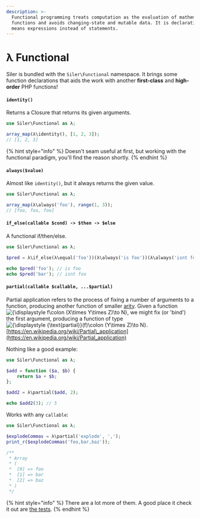 ```yaml
---
description: >-
  Functional programming treats computation as the evaluation of mathematical
  functions and avoids changing-state and mutable data. It is declarative, which
  means expressions instead of statements.
---
```


# λ Functional

Siler is bundled with the `Siler\Functional` namespace. It brings some function declarations that aids the work with another **first-class** and **high-order** PHP functions!

#### `identity()`

Returns a Closure that returns its given arguments.

```php
use Siler\Functional as λ;

array_map(λ\identity(), [1, 2, 3]);
// [1, 2, 3]
```

{% hint style="info" %}
Doesn't seam useful at first, but working with the functional paradigm, you'll find the reason shortly.
{% endhint %}

#### `always($value)`

Almost like `identity()`, but it always returns the given value.

```php
use Siler\Functional as λ;

array_map(λ\always('foo'), range(1, 3));
// [foo, foo, foo]
```

#### `if_else(callable $cond) -> $then -> $else`

A functional if/then/else.

```php
use Siler\Functional as λ;

$pred = λ\if_else(λ\equal('foo'))(λ\always('is foo'))(λ\always('isnt foo'));

echo $pred('foo'); // is foo
echo $pred('bar'); // isnt foo
```

#### `partial(callable $callable, ...$partial)`

Partial application refers to the process of fixing a number of arguments to a function, producing another function of smaller [arity](https://en.wikipedia.org/wiki/Arity). Given a function![{\displaystyle f\colon \(X\times Y\times Z\)\to N}](https://wikimedia.org/api/rest_v1/media/math/render/svg/5c7acf81877307746cd88e2785967d9a2f287107), we might fix \(or 'bind'\) the first argument, producing a function of type ![{\displaystyle {\text{partial}}\(f\)\colon \(Y\times Z\)\to N}](https://wikimedia.org/api/rest_v1/media/math/render/svg/d45fcfd39c660c562ebd3da8158dbfd8f673836e).  
[https://en.wikipedia.org/wiki/Partial\_application](https://en.wikipedia.org/wiki/Partial_application)

Nothing like a good example:

```php
use Siler\Functional as λ;

$add = function ($a, $b) {
    return $a + $b;
};

$add2 = λ\partial($add, 2);

echo $add2(3); // 5
```

Works with any `callable`:

```php
use Siler\Functional as λ;

$explodeCommas = λ\partial('explode', ',');
print_r($explodeCommas('foo,bar,baz'));

/**
 * Array
 * (
 *  [0] => foo
 *  [1] => bar
 *  [2] => baz
 * )
 */
```

{% hint style="info" %}
There are a lot more of them. A good place it check it out are [the tests](https://github.com/leocavalcante/siler/blob/master/tests/Unit/Functional/FunctionalTest.php).
{% endhint %}

